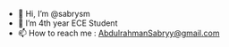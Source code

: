 - 👋 Hi, I’m @sabrysm
- 👀 I’m 4th year ECE Student
- 📫 How to reach me : AbdulrahmanSabryy@gmail.com

<!---
sabrysm/sabrysm is a ✨ special ✨ repository because its `README.md` (this file) appears on your GitHub profile.
You can click the Preview link to take a look at your changes.
--->
